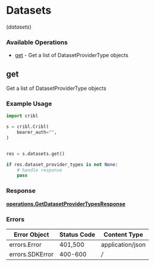 # Datasets
(*datasets*)

### Available Operations

* [get](#get) - Get a list of DatasetProviderType objects

## get

Get a list of DatasetProviderType objects

### Example Usage

```python
import cribl

s = cribl.Cribl(
    bearer_auth="",
)


res = s.datasets.get()

if res.dataset_provider_types is not None:
    # handle response
    pass
```


### Response

**[operations.GetDatasetProviderTypesResponse](../../models/operations/getdatasetprovidertypesresponse.md)**
### Errors

| Error Object     | Status Code      | Content Type     |
| ---------------- | ---------------- | ---------------- |
| errors.Error     | 401,500          | application/json |
| errors.SDKError  | 400-600          | */*              |
